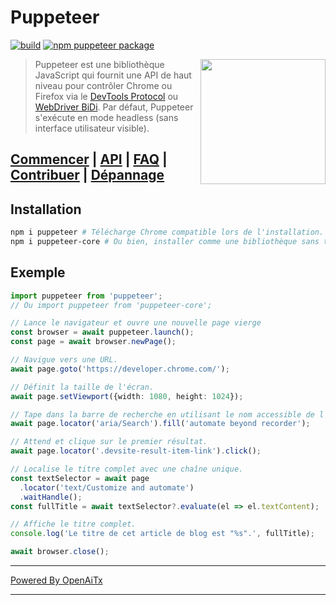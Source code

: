 # Puppeteer

[![build](https://github.com/puppeteer/puppeteer/actions/workflows/ci.yml/badge.svg?branch=main)](https://github.com/puppeteer/puppeteer/actions/workflows/ci.yml)
[![npm puppeteer package](https://img.shields.io/npm/v/puppeteer.svg)](https://npmjs.org/package/puppeteer)

<img src="https://user-images.githubusercontent.com/10379601/29446482-04f7036a-841f-11e7-9872-91d1fc2ea683.png" height="200" align="right"/>

> Puppeteer est une bibliothèque JavaScript qui fournit une API de haut niveau pour contrôler
> Chrome ou Firefox via le
> [DevTools Protocol](https://chromedevtools.github.io/devtools-protocol/) ou [WebDriver BiDi](https://pptr.dev/webdriver-bidi).
> Par défaut, Puppeteer s'exécute en mode headless (sans interface utilisateur visible).

## [Commencer](https://pptr.dev/docs) | [API](https://pptr.dev/api) | [FAQ](https://pptr.dev/faq) | [Contribuer](https://pptr.dev/contributing) | [Dépannage](https://pptr.dev/troubleshooting)

## Installation

```bash npm2yarn
npm i puppeteer # Télécharge Chrome compatible lors de l'installation.
npm i puppeteer-core # Ou bien, installer comme une bibliothèque sans télécharger Chrome.
```

## Exemple

```ts
import puppeteer from 'puppeteer';
// Ou import puppeteer from 'puppeteer-core';

// Lance le navigateur et ouvre une nouvelle page vierge
const browser = await puppeteer.launch();
const page = await browser.newPage();

// Navigue vers une URL.
await page.goto('https://developer.chrome.com/');

// Définit la taille de l'écran.
await page.setViewport({width: 1080, height: 1024});

// Tape dans la barre de recherche en utilisant le nom accessible de l'entrée.
await page.locator('aria/Search').fill('automate beyond recorder');

// Attend et clique sur le premier résultat.
await page.locator('.devsite-result-item-link').click();

// Localise le titre complet avec une chaîne unique.
const textSelector = await page
  .locator('text/Customize and automate')
  .waitHandle();
const fullTitle = await textSelector?.evaluate(el => el.textContent);

// Affiche le titre complet.
console.log('Le titre de cet article de blog est "%s".', fullTitle);

await browser.close();
```

---

[Powered By OpenAiTx](https://github.com/OpenAiTx/OpenAiTx)

---